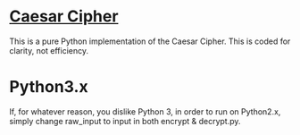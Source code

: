 # [Caesar Cipher](https://en.wikipedia.org/wiki/Caesar_cipher)
This is a pure Python implementation of the Caesar Cipher. This is coded for clarity, not efficiency.

# Python3.x
If, for whatever reason, you dislike Python 3, in order to run on Python2.x, simply change raw_input to input in both encrypt & decrypt.py.
